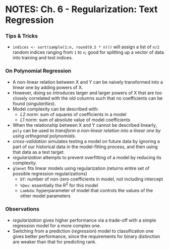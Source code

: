 # NOTES: Ch. 6 - Regularization: Text Regression

### Tips & Tricks 
- `indices <- sort(sample(1:n, round(0.5 * n)))` will assign a list of `n/2` random indices ranging from `1` to `n`; good for splitting up a vector of data into training and test indices.

### On Polynomial Regression
- A non-linear relation between X and Y can be naively transformed into a linear one by adding powers of X.
- However, doing so introduces larger and larger powers of X that are too closely correlated with the old columns such that no coefficients can be found (*singularities*).
- Model complexity can be described with:
   - *L2 norm*: sum of squares of coefficients in a model
   - *L1 norm*: sum of absolute value of model coefficients
- When the relationship between X and Y cannot be described linearly, `poly` can be used *to transform a non-linear relation into a linear one by using orthogonal polynomials*.
- *cross-validation* simulates testing a model on future data by ignoring a part of our historical data in the model-fitting process, and then using that data as a test target.
- *regularization* attempts to prevent overfitting of a model by reducing its complexity.
- `glmnet` fits linear models using regularization (returns entire set of possible regression regularizations)
   - `Df`: number of non-zero coefficients in model, not including intercept
   - `%Dev`: essentially the R<sup>2</sup> for this model
   - `Lambda`: hyperparameter of model that controls the values of the other model parameters

### Observations
- *regularization* gives higher performance via a trade-off with a simple regression model for a more complex one.
- Switching from a prediction (*regression*) model to classification one gives better performance, since the requirements for binary distinction are weaker than that for predicting rank.
